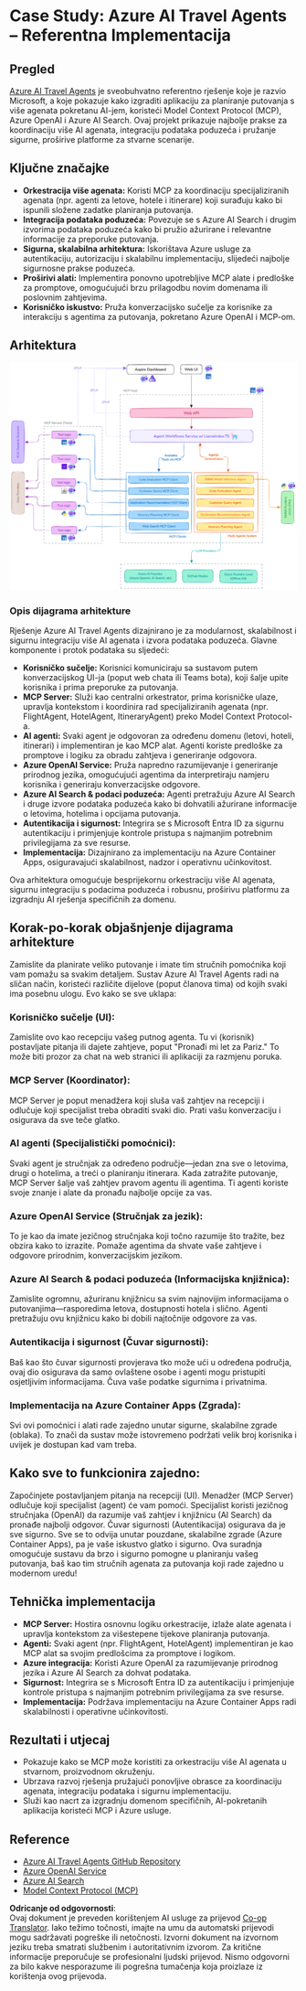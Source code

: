 <!--
CO_OP_TRANSLATOR_METADATA:
{
  "original_hash": "4d3415b9d2bf58bc69be07f945a69e07",
  "translation_date": "2025-06-13T21:54:39+00:00",
  "source_file": "09-CaseStudy/travelagentsample.md",
  "language_code": "hr"
}
-->
# Case Study: Azure AI Travel Agents – Referentna Implementacija

## Pregled

[Azure AI Travel Agents](https://github.com/Azure-Samples/azure-ai-travel-agents) je sveobuhvatno referentno rješenje koje je razvio Microsoft, a koje pokazuje kako izgraditi aplikaciju za planiranje putovanja s više agenata pokretanu AI-jem, koristeći Model Context Protocol (MCP), Azure OpenAI i Azure AI Search. Ovaj projekt prikazuje najbolje prakse za koordinaciju više AI agenata, integraciju podataka poduzeća i pružanje sigurne, proširive platforme za stvarne scenarije.

## Ključne značajke
- **Orkestracija više agenata:** Koristi MCP za koordinaciju specijaliziranih agenata (npr. agenti za letove, hotele i itinerare) koji surađuju kako bi ispunili složene zadatke planiranja putovanja.
- **Integracija podataka poduzeća:** Povezuje se s Azure AI Search i drugim izvorima podataka poduzeća kako bi pružio ažurirane i relevantne informacije za preporuke putovanja.
- **Sigurna, skalabilna arhitektura:** Iskorištava Azure usluge za autentikaciju, autorizaciju i skalabilnu implementaciju, slijedeći najbolje sigurnosne prakse poduzeća.
- **Proširivi alati:** Implementira ponovno upotrebljive MCP alate i predloške za promptove, omogućujući brzu prilagodbu novim domenama ili poslovnim zahtjevima.
- **Korisničko iskustvo:** Pruža konverzacijsko sučelje za korisnike za interakciju s agentima za putovanja, pokretano Azure OpenAI i MCP-om.

## Arhitektura
![Architecture](https://raw.githubusercontent.com/Azure-Samples/azure-ai-travel-agents/main/docs/ai-travel-agents-architecture-diagram.png)

### Opis dijagrama arhitekture

Rješenje Azure AI Travel Agents dizajnirano je za modularnost, skalabilnost i sigurnu integraciju više AI agenata i izvora podataka poduzeća. Glavne komponente i protok podataka su sljedeći:

- **Korisničko sučelje:** Korisnici komuniciraju sa sustavom putem konverzacijskog UI-ja (poput web chata ili Teams bota), koji šalje upite korisnika i prima preporuke za putovanja.
- **MCP Server:** Služi kao centralni orkestrator, prima korisničke ulaze, upravlja kontekstom i koordinira rad specijaliziranih agenata (npr. FlightAgent, HotelAgent, ItineraryAgent) preko Model Context Protocol-a.
- **AI agenti:** Svaki agent je odgovoran za određenu domenu (letovi, hoteli, itinerari) i implementiran je kao MCP alat. Agenti koriste predloške za promptove i logiku za obradu zahtjeva i generiranje odgovora.
- **Azure OpenAI Service:** Pruža napredno razumijevanje i generiranje prirodnog jezika, omogućujući agentima da interpretiraju namjeru korisnika i generiraju konverzacijske odgovore.
- **Azure AI Search & podaci poduzeća:** Agenti pretražuju Azure AI Search i druge izvore podataka poduzeća kako bi dohvatili ažurirane informacije o letovima, hotelima i opcijama putovanja.
- **Autentikacija i sigurnost:** Integrira se s Microsoft Entra ID za sigurnu autentikaciju i primjenjuje kontrole pristupa s najmanjim potrebnim privilegijama za sve resurse.
- **Implementacija:** Dizajnirano za implementaciju na Azure Container Apps, osiguravajući skalabilnost, nadzor i operativnu učinkovitost.

Ova arhitektura omogućuje besprijekornu orkestraciju više AI agenata, sigurnu integraciju s podacima poduzeća i robusnu, proširivu platformu za izgradnju AI rješenja specifičnih za domenu.

## Korak-po-korak objašnjenje dijagrama arhitekture
Zamislite da planirate veliko putovanje i imate tim stručnih pomoćnika koji vam pomažu sa svakim detaljem. Sustav Azure AI Travel Agents radi na sličan način, koristeći različite dijelove (poput članova tima) od kojih svaki ima posebnu ulogu. Evo kako se sve uklapa:

### Korisničko sučelje (UI):
Zamislite ovo kao recepciju vašeg putnog agenta. Tu vi (korisnik) postavljate pitanja ili dajete zahtjeve, poput "Pronađi mi let za Pariz." To može biti prozor za chat na web stranici ili aplikaciji za razmjenu poruka.

### MCP Server (Koordinator):
MCP Server je poput menadžera koji sluša vaš zahtjev na recepciji i odlučuje koji specijalist treba obraditi svaki dio. Prati vašu konverzaciju i osigurava da sve teče glatko.

### AI agenti (Specijalistički pomoćnici):
Svaki agent je stručnjak za određeno područje—jedan zna sve o letovima, drugi o hotelima, a treći o planiranju itinerara. Kada zatražite putovanje, MCP Server šalje vaš zahtjev pravom agentu ili agentima. Ti agenti koriste svoje znanje i alate da pronađu najbolje opcije za vas.

### Azure OpenAI Service (Stručnjak za jezik):
To je kao da imate jezičnog stručnjaka koji točno razumije što tražite, bez obzira kako to izrazite. Pomaže agentima da shvate vaše zahtjeve i odgovore prirodnim, konverzacijskim jezikom.

### Azure AI Search & podaci poduzeća (Informacijska knjižnica):
Zamislite ogromnu, ažuriranu knjižnicu sa svim najnovijim informacijama o putovanjima—rasporedima letova, dostupnosti hotela i slično. Agenti pretražuju ovu knjižnicu kako bi dobili najtočnije odgovore za vas.

### Autentikacija i sigurnost (Čuvar sigurnosti):
Baš kao što čuvar sigurnosti provjerava tko može ući u određena područja, ovaj dio osigurava da samo ovlaštene osobe i agenti mogu pristupiti osjetljivim informacijama. Čuva vaše podatke sigurnima i privatnima.

### Implementacija na Azure Container Apps (Zgrada):
Svi ovi pomoćnici i alati rade zajedno unutar sigurne, skalabilne zgrade (oblaka). To znači da sustav može istovremeno podržati velik broj korisnika i uvijek je dostupan kad vam treba.

## Kako sve to funkcionira zajedno:

Započinjete postavljanjem pitanja na recepciji (UI).
Menadžer (MCP Server) odlučuje koji specijalist (agent) će vam pomoći.
Specijalist koristi jezičnog stručnjaka (OpenAI) da razumije vaš zahtjev i knjižnicu (AI Search) da pronađe najbolji odgovor.
Čuvar sigurnosti (Autentikacija) osigurava da je sve sigurno.
Sve se to odvija unutar pouzdane, skalabilne zgrade (Azure Container Apps), pa je vaše iskustvo glatko i sigurno.
Ova suradnja omogućuje sustavu da brzo i sigurno pomogne u planiranju vašeg putovanja, baš kao tim stručnih agenata za putovanja koji rade zajedno u modernom uredu!

## Tehnička implementacija
- **MCP Server:** Hostira osnovnu logiku orkestracije, izlaže alate agenata i upravlja kontekstom za višestepene tijekove planiranja putovanja.
- **Agenti:** Svaki agent (npr. FlightAgent, HotelAgent) implementiran je kao MCP alat sa svojim predlošcima za promptove i logikom.
- **Azure integracija:** Koristi Azure OpenAI za razumijevanje prirodnog jezika i Azure AI Search za dohvat podataka.
- **Sigurnost:** Integrira se s Microsoft Entra ID za autentikaciju i primjenjuje kontrole pristupa s najmanjim potrebnim privilegijama za sve resurse.
- **Implementacija:** Podržava implementaciju na Azure Container Apps radi skalabilnosti i operativne učinkovitosti.

## Rezultati i utjecaj
- Pokazuje kako se MCP može koristiti za orkestraciju više AI agenata u stvarnom, proizvodnom okruženju.
- Ubrzava razvoj rješenja pružajući ponovljive obrasce za koordinaciju agenata, integraciju podataka i sigurnu implementaciju.
- Služi kao nacrt za izgradnju domenom specifičnih, AI-pokretanih aplikacija koristeći MCP i Azure usluge.

## Reference
- [Azure AI Travel Agents GitHub Repository](https://github.com/Azure-Samples/azure-ai-travel-agents)
- [Azure OpenAI Service](https://azure.microsoft.com/en-us/products/ai-services/openai-service/)
- [Azure AI Search](https://azure.microsoft.com/en-us/products/ai-services/ai-search/)
- [Model Context Protocol (MCP)](https://modelcontextprotocol.io/)

**Odricanje od odgovornosti**:  
Ovaj dokument je preveden korištenjem AI usluge za prijevod [Co-op Translator](https://github.com/Azure/co-op-translator). Iako težimo točnosti, imajte na umu da automatski prijevodi mogu sadržavati pogreške ili netočnosti. Izvorni dokument na izvornom jeziku treba smatrati službenim i autoritativnim izvorom. Za kritične informacije preporučuje se profesionalni ljudski prijevod. Nismo odgovorni za bilo kakve nesporazume ili pogrešna tumačenja koja proizlaze iz korištenja ovog prijevoda.